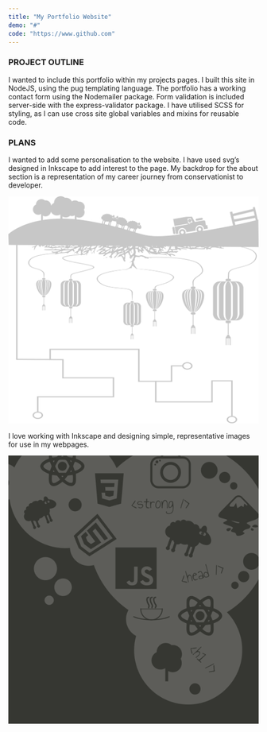 ```yaml
---
title: "My Portfolio Website"
demo: "#"
code: "https://www.github.com"
---
```


### PROJECT OUTLINE

I wanted to include this portfolio within my projects pages. I built this site in NodeJS, using the pug templating language. The portfolio has a working contact form using the Nodemailer package. Form validation is included server-side with the express-validator package. I have utilised SCSS for styling, as I can use cross site global variables and mixins for reusable code.

### PLANS

I wanted to add some personalisation to the website. I have used svg’s designed in Inkscape to add interest to the page. My backdrop for the about section is a representation of my career journey from conservationist to developer.

![background image](./screenshots/aboutbg.png)

I love working with Inkscape and designing simple, representative images for use in my webpages.

![contact background](./screenshots/contactbg.png)
